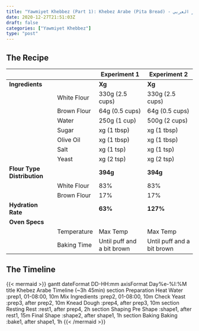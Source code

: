 ```yaml
---
title: "Yawmiyet Khebbez (Part 1): Khebez Arabe (Pita Bread) - الخبز العربي"
date: 2020-12-27T21:51:03Z
draft: false
categories: ["Yawmiyet Khebbez"]
type: "post"
---
```


## The Recipe
|							|                           | Experiment 1 				| Experiment 2 				|
| ------------------------- | ------------------------- | ------------------------- | ------------------------- |
|**Ingredients**			|							|**Xg**      				|**Xg**      				|
|							|White Flour    			|330g (2.5 cups)          	|330g (2.5 cups)          	|
|							|Brown Flour    			|64g (0.5 cups)         	|64g (0.5 cups)          	|
|							|Water						|250g (1 cup)	   			|500g (2 cups)		  		|
|							|Sugar						|xg (1 tbsp)		   		|xg (1 tbsp)			  	|
|							|Olive Oil      			|xg (1 tbsp)          		|xg (1 tbsp)          		|
|							|Salt           			|xg (1 tsp)           		|xg (1 tsp) 			  	|
|							|Yeast           			|xg (2 tsp)           		|xg (2 tsp) 			  	|
|**Flour Type Distribution**|							|**394g**	   				|**394g**	  				|
|							|White Flour				|83%		   				|83%			  			|
|							|Brown Flour				|17%		   				|17%			  			|
|**Hydration Rate**			|							|**63%**	   				|**127%**		  			|
|**Oven Specs**				|							|
|							|Temperature				|Max Temp	   				|Max Temp	  				|
|							|Baking Time				|Until puff and a bit brown |Until puff and a bit brown |

## The Timeline
{{< mermaid >}}
gantt
	dateFormat  DD-HH:mm
	axisFormat  Day%e-%I:%M
	title Khebez Arabe Timeline (~3h 45min)
	section Preparation
		Heat Water               :prep1, 01-08:00, 10m
		Mix Ingredients      	 :prep2, 01-08:00, 10m
		Check Yeast				 :prep3, after prep2, 10m
		Knead Dough				 :prep4, after prep3, 10m
	section Resting
		Rest				 	 :rest1, after prep4, 2h
	section Shaping
		Pre Shape				 :shape1, after rest1, 15m
		Final Shape				 :shape2, after shape1, 1h
	section Baking
		Baking				 	 :bake1, after shape1, 1h
{{< /mermaid >}}